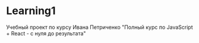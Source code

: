 # Learning1
Учебный проект по курсу Ивана Петриченко "Полный курс по JavaScript + React - с нуля до результата"
